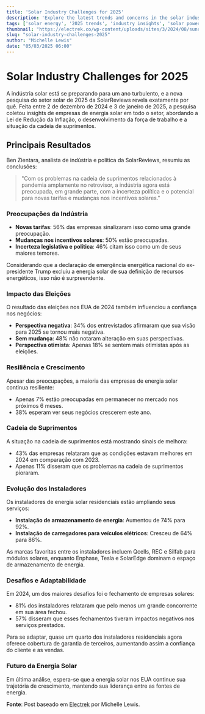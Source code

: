 ```yaml
---
title: 'Solar Industry Challenges for 2025'
description: 'Explore the latest trends and concerns in the solar industry for 2025.'
tags: ['solar energy', '2025 trends', 'industry insights', 'solar power', 'electric vehicles']
thumbnail: "https://electrek.co/wp-content/uploads/sites/3/2024/08/sunrun-solar_panels_1500x900_v1.jpg?quality=82&strip=all&w=1500"
slug: "solar-industry-challenges-2025"
author: "Michelle Lewis"
date: "05/03/2025 06:00"
---
```


# Solar Industry Challenges for 2025

A indústria solar está se preparando para um ano turbulento, e a nova pesquisa do setor solar de 2025 da SolarReviews revela exatamente por quê. Feita entre 2 de dezembro de 2024 e 3 de janeiro de 2025, a pesquisa coletou insights de empresas de energia solar em todo o setor, abordando a Lei de Redução da Inflação, o desenvolvimento da força de trabalho e a situação da cadeia de suprimentos.

## Principais Resultados

Ben Zientara, analista de indústria e política da SolarReviews, resumiu as conclusões:
> "Com os problemas na cadeia de suprimentos relacionados à pandemia amplamente no retrovisor, a indústria agora está preocupada, em grande parte, com a incerteza política e o potencial para novas tarifas e mudanças nos incentivos solares."

### Preocupações da Indústria

- **Novas tarifas**: 56% das empresas sinalizaram isso como uma grande preocupação.
- **Mudanças nos incentivos solares**: 50% estão preocupadas.
- **Incerteza legislativa e política**: 46% citam isso como um de seus maiores temores.

Considerando que a declaração de emergência energética nacional do ex-presidente Trump excluiu a energia solar de sua definição de recursos energéticos, isso não é surpreendente.

### Impacto das Eleições

O resultado das eleições nos EUA de 2024 também influenciou a confiança nos negócios:
- **Perspectiva negativa**: 34% dos entrevistados afirmaram que sua visão para 2025 se tornou mais negativa.
- **Sem mudança**: 48% não notaram alteração em suas perspectivas.
- **Perspectiva otimista**: Apenas 18% se sentem mais otimistas após as eleições.

### Resiliência e Crescimento

Apesar das preocupações, a maioria das empresas de energia solar continua resiliente:
- Apenas 7% estão preocupadas em permanecer no mercado nos próximos 6 meses.
- 38% esperam ver seus negócios crescerem este ano.

### Cadeia de Suprimentos

A situação na cadeia de suprimentos está mostrando sinais de melhora:
- 43% das empresas relataram que as condições estavam melhores em 2024 em comparação com 2023.
- Apenas 11% disseram que os problemas na cadeia de suprimentos pioraram.

### Evolução dos Instaladores

Os instaladores de energia solar residenciais estão ampliando seus serviços:
- **Instalação de armazenamento de energia**: Aumentou de 74% para 92%.
- **Instalação de carregadores para veículos elétricos**: Cresceu de 64% para 86%.

As marcas favoritas entre os instaladores incluem Qcells, REC e Silfab para módulos solares, enquanto Enphase, Tesla e SolarEdge dominam o espaço de armazenamento de energia.

### Desafios e Adaptabilidade

Em 2024, um dos maiores desafios foi o fechamento de empresas solares:
- 81% dos instaladores relataram que pelo menos um grande concorrente em sua área fechou.
- 57% disseram que esses fechamentos tiveram impactos negativos nos serviços prestados.

Para se adaptar, quase um quarto dos instaladores residenciais agora oferece cobertura de garantia de terceiros, aumentando assim a confiança do cliente e as vendas.

### Futuro da Energia Solar

Em última análise, espera-se que a energia solar nos EUA continue sua trajetória de crescimento, mantendo sua liderança entre as fontes de energia.

**Fonte**: Post baseado em [Electrek](https://electrek.co/2025/03/04/solar-in-2025-heres-whats-keeping-the-industry-up-at-night/) por Michelle Lewis.